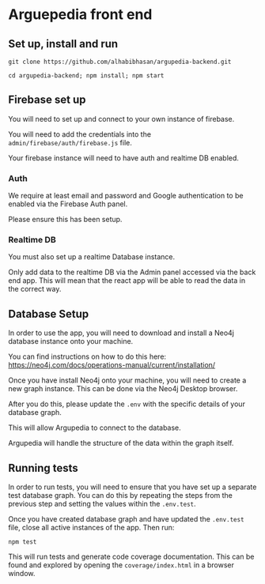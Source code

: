 # Arguepedia front end

## Set up, install and run

`git clone https://github.com/alhabibhasan/argupedia-backend.git`

`cd argupedia-backend; npm install; npm start`

## Firebase set up

You will need to set up and connect to your own instance of firebase.

You will need to add the credentials into the ```admin/firebase/auth/firebase.js``` file.

Your firebase instance will need to have auth and realtime DB enabled.

### Auth

We require at least email and password and Google authentication to be enabled via the Firebase Auth panel.

Please ensure this has been setup.

### Realtime DB

You must also set up a realtime Database instance.

Only add data to the realtime DB via the Admin panel accessed via the back end app. This will mean that the react app will be able to read the data in the correct way.


## Database Setup

In order to use the app, you will need to download and install a Neo4j database instance onto your machine.

You can find instructions on how to do this here:
https://neo4j.com/docs/operations-manual/current/installation/

Once you have install Neo4j onto your machine, you will need to create a new graph instance. This can be done via the Neo4j Desktop browser.

After you do this, please update the ```.env``` with the specific details of your database graph.

This will allow Argupedia to connect to the database.

Argupedia will handle the structure of the data within the graph itself.

## Running tests

In order to run tests, you will need to ensure that you have set up a separate test database graph. You can do this by repeating the steps from the previous step and setting the values within the ```.env.test```.

Once you have created database graph and have updated the ```.env.test``` file, close all active instances of the app. Then run:

```npm test```

This will run tests and generate code coverage documentation. This can be found and explored by opening the ```coverage/index.html``` in a browser window.
